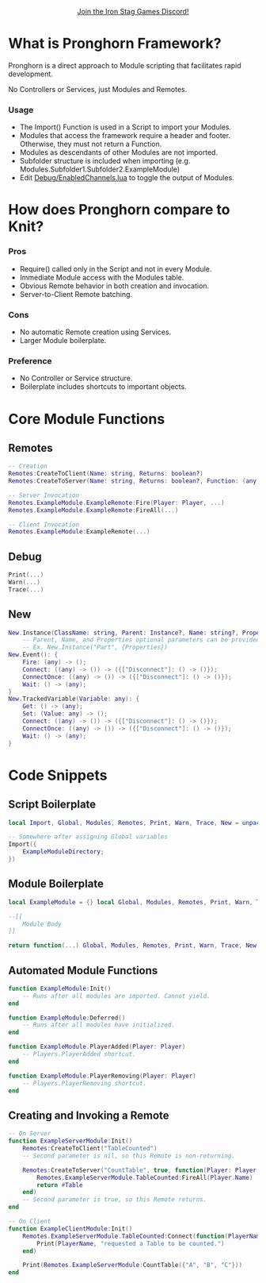 <p align="center"><a href="https://discord.gg/n33vdDr">Join the Iron Stag Games Discord!</a></p>

# What is Pronghorn Framework?

Pronghorn is a direct approach to Module scripting that facilitates rapid development.

No Controllers or Services, just Modules and Remotes.

### Usage
- The Import() Function is used in a Script to import your Modules.
- Modules that access the framework require a header and footer. Otherwise, they must not return a Function.
- Modules as descendants of other Modules are not imported.
- Subfolder structure is included when importing (e.g. Modules.Subfolder1.Subfolder2.ExampleModule)
- Edit [Debug/EnabledChannels.lua](Pronghorn/Debug/EnabledChannels.lua) to toggle the output of Modules.

# How does Pronghorn compare to Knit?

### Pros
- Require() called only in the Script and not in every Module.
- Immediate Module access with the Modules table.
- Obvious Remote behavior in both creation and invocation.
- Server-to-Client Remote batching.

### Cons
- No automatic Remote creation using Services.
- Larger Module boilerplate.

### Preference
- No Controller or Service structure.
- Boilerplate includes shortcuts to important objects.

# Core Module Functions

## Remotes
```lua
-- Creation
Remotes:CreateToClient(Name: string, Returns: boolean?)
Remotes:CreateToServer(Name: string, Returns: boolean?, Function: (any) -> (any))

-- Server Invocation
Remotes.ExampleModule.ExampleRemote:Fire(Player: Player, ...)
Remotes.ExampleModule.ExampleRemote:FireAll(...)

-- Client Invocation
Remotes.ExampleModule:ExampleRemote(...)
```

## Debug
```lua
Print(...)
Warn(...)
Trace(...)
```

## New
```lua
New.Instance(ClassName: string, Parent: Instance?, Name: string?, Properties: {[string]: any}?): Instance
	-- Parent, Name, and Properties optional parameters can be provided in any combination and order.
	-- Ex. New.Instance("Part", {Properties})
New.Event(): {
	Fire: (any) -> ();
	Connect: ((any) -> ()) -> ({["Disconnect"]: () -> ()});
	ConnectOnce: ((any) -> ()) -> ({["Disconnect"]: () -> ()});
	Wait: () -> (any);
}
New.TrackedVariable(Variable: any): {
	Get: () -> (any);
	Set: (Value: any) -> ();
	Connect: ((any) -> ()) -> ({["Disconnect"]: () -> ()});
	ConnectOnce: ((any) -> ()) -> ({["Disconnect"]: () -> ()});
	Wait: () -> (any);
}
```

# Code Snippets

## Script Boilerplate
```lua
local Import, Global, Modules, Remotes, Print, Warn, Trace, New = unpack(require(game:GetService("ReplicatedStorage"):WaitForChild("Pronghorn")))

-- Somewhere after assigning Global variables
Import({
	ExampleModuleDirectory;
})
```

## Module Boilerplate
```lua
local ExampleModule = {} local Global, Modules, Remotes, Print, Warn, Trace, New

--[[
	Module Body
]]

return function(...) Global, Modules, Remotes, Print, Warn, Trace, New = ... return ExampleModule end
```

## Automated Module Functions
```lua
function ExampleModule:Init()
	-- Runs after all modules are imported. Cannot yield.
end

function ExampleModule:Deferred()
	-- Runs after all modules have initialized.
end

function ExampleModule.PlayerAdded(Player: Player)
	-- Players.PlayerAdded shortcut.
end

function ExampleModule.PlayerRemoving(Player: Player)
	-- Players.PlayerRemoving shortcut.
end
```

## Creating and Invoking a Remote
```lua
-- On Server
function ExampleServerModule:Init()
	Remotes:CreateToClient("TableCounted")
	-- Second parameter is nil, so this Remote is non-returning.

	Remotes:CreateToServer("CountTable", true, function(Player: Player, Table: {any})
		Remotes.ExampleServerModule.TableCounted:FireAll(Player.Name)
		return #Table
	end)
	-- Second parameter is true, so this Remote returns.
end

-- On Client
function ExampleClientModule:Init()
	Remotes.ExampleServerModule.TableCounted:Connect(function(PlayerName: string)
		Print(PlayerName, "requested a Table to be counted.")
	end)

	Print(Remotes.ExampleServerModule:CountTable({"A", "B", "C"}))
end
```
